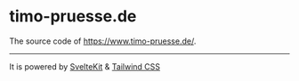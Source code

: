 # timo-pruesse.de

The source code of https://www.timo-pruesse.de/.

---

It is powered by [SvelteKit](https://kit.svelte.dev/) & [Tailwind CSS](https://tailwindcss.com/)
